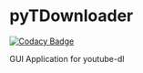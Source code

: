 # pyTDownloader

[![Codacy Badge](https://api.codacy.com/project/badge/Grade/64cce3de1fd3450c99dd8f6db9ff2033)](https://app.codacy.com/manual/contact_129/pyTDownloader?utm_source=github.com&utm_medium=referral&utm_content=LXkennstenich/pyTDownloader&utm_campaign=Badge_Grade_Dashboard)

GUI Application for youtube-dl
